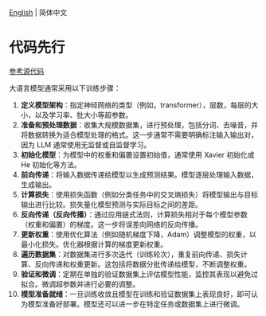 [English](./index.md) | 简体中文

# 代码先行

[参考源代码](https://github.com/karpathy/llm.c)

大语言模型通常采用以下训练步骤：

1. **定义模型架构**：指定神经网络的类型（例如，transformer），层数，每层的大小，以及学习率、批大小等超参数。
2. **准备和预处理数据**：收集大规模数据集，进行预处理，包括分词、去噪音，并将数据转换为适合模型处理的格式。这一步通常不需要明确标注输入输出对，因为 LLM 通常使用无监督或自监督学习。
3. **初始化模型**：为模型中的权重和偏置设置初始值，通常使用 Xavier 初始化或 He 初始化等方法。
4. **前向传递**：将输入数据传递给模型以生成预测结果。模型逐层处理输入数据，生成输出。
5. **计算损失**：使用损失函数（例如分类任务中的交叉熵损失）将模型输出与目标输出进行比较。损失量化模型预测与实际目标之间的差距。
6. **反向传递（反向传播）**：通过应用链式法则，计算损失相对于每个模型参数（权重和偏置）的梯度。这一步将误差向网络的反向传播。
7. **更新权重**：使用优化算法（例如随机梯度下降，Adam）调整模型的权重，以最小化损失。优化器根据计算的梯度更新权重。
8. **遍历数据集**：对数据集进行多次迭代（训练轮次），重复前向传递、损失计算、反向传递和权重更新。这包括将数据分批传递给模型，不断调整权重。
9. **验证和微调**：定期在单独的验证数据集上评估模型性能，监控其表现以避免过拟合。微调超参数并进行必要的调整。
10. **模型准备就绪**：一旦训练收敛且模型在训练和验证数据集上表现良好，即可认为模型准备好部署。模型还可以进一步在特定任务或数据集上进行微调。
